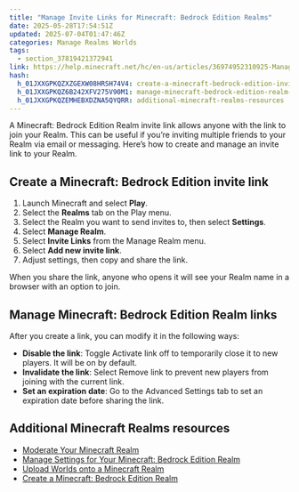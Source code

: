 ```yaml
---
title: "Manage Invite Links for Minecraft: Bedrock Edition Realms"
date: 2025-05-28T17:54:51Z
updated: 2025-07-04T01:47:46Z
categories: Manage Realms Worlds
tags:
  - section_37819421372941
link: https://help.minecraft.net/hc/en-us/articles/36974952310925-Manage-Invite-Links-for-Minecraft-Bedrock-Edition-Realms
hash:
  h_01JXXGPKQZXZGEXW08HRSH74V4: create-a-minecraft-bedrock-edition-invite-link
  h_01JXXGPKQZ6B242XFV275V90M1: manage-minecraft-bedrock-edition-realm-links
  h_01JXXGPKQZEMHEBXDZNA5QYQRR: additional-minecraft-realms-resources
---
```


A Minecraft: Bedrock Edition Realm invite link allows anyone with the link to join your Realm. This can be useful if you’re inviting multiple friends to your Realm via email or messaging. Here’s how to create and manage an invite link to your Realm.

## Create a Minecraft: Bedrock Edition invite link

1.  Launch Minecraft and select **Play**.
2.  Select the **Realms** tab on the Play menu.
3.  Select the Realm you want to send invites to, then select **Settings**.
4.  Select **Manage Realm**.
5.  Select **Invite Links** from the Manage Realm menu.
6.  Select **Add new invite link**.
7.  Adjust settings, then copy and share the link. 

When you share the link, anyone who opens it will see your Realm name in a browser with an option to join.

## Manage Minecraft: Bedrock Edition Realm links

After you create a link, you can modify it in the following ways:

- **Disable the link**: Toggle Activate link off to temporarily close it to new players. It will be on by default.
- **Invalidate the link**: Select Remove link to prevent new players from joining with the current link.
- **Set an expiration date**: Go to the Advanced Settings tab to set an expiration date before sharing the link.

## Additional Minecraft Realms resources

- [Moderate Your Minecraft Realm](./Moderate-Your-Minecraft-Realm.md)
- [Manage Settings for Your Minecraft: Bedrock Edition Realm](./Manage-Your-Minecraft-Bedrock-Edition-Realm.md)
- [Upload Worlds onto a Minecraft Realm](./Upload-a-World-to-a-Minecraft-Realm.md)
- [Create a Minecraft: Bedrock Edition Realm](../Create-or-Join-Realms/Create-a-Minecraft-Bedrock-Edition-Realm.md)
